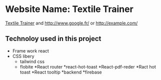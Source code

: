 # Website Name: Textile Trainer #

 [Textile Trainer](http://www.facebook.com") and http://www.google.fr/ or <http://example.com/>


## Technoloy used in this project
- Frame work react
- CSS libery 
   - tailwind css
   - flobite
*React router 
*react-hot-toast
*React-pdf-reder
*Ract hot toast
*React tooltip
*backend 
  *firebase
  
